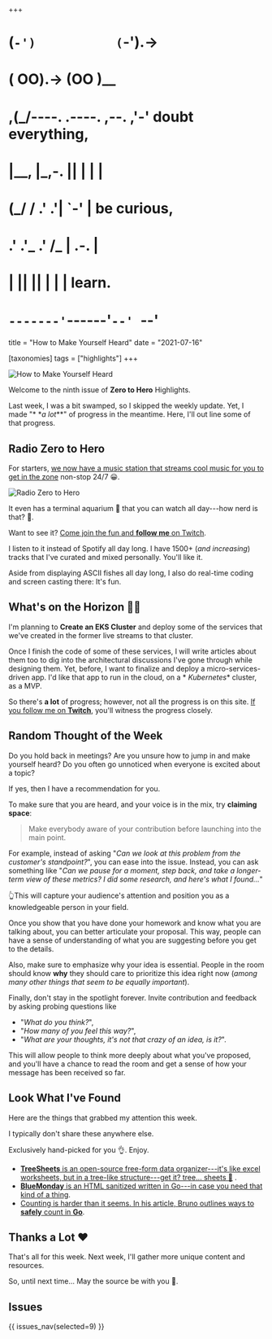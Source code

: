 +++
#   (`-')           (`-').->
#   ( OO).->        (OO )__
# ,(_/----. .----. ,--. ,'-' doubt everything,
# |__,    |\_,-.  ||  | |  |
#  (_/   /    .' .'|  `-'  | be curious,
#  .'  .'_  .'  /_ |  .-.  |
# |       ||      ||  | |  | learn.
# `-------'`------'`--' `--'

title = "How to Make Yourself Heard"
date = "2021-07-16"

[taxonomies]
tags = ["highlights"]
+++

![How to Make Yourself Heard](/images/size/w1200/2024/03/dj.png)

Welcome to the ninth issue of **Zero to Hero** Highlights.

Last week, I was a bit swamped, so I skipped the weekly update. Yet, I made "*
*_a lot_**" of progress in the meantime. Here, I'll out line some of that
progress.

## Radio Zero to Hero

For starters, [we now have a music station that streams cool music for 
you to get in the zone](https://twitch.tv/VadidekiVolkan) non-stop 24/7 😀.

![Radio Zero to Hero](/images/2021/07/Screen-Shot-2021-07-16-at-9.25.33-AM.png)

It even has a terminal aquarium 🐠 that you can watch all day---how nerd is that?
🙂.

Want to see it? [Come join the fun and **follow me** on Twitch](https://twitch.tv/VadidekiVolkan).

I listen to it instead of Spotify all day long. I have 1500+ (*and increasing*)
tracks that I've curated and mixed personally. You'll like it.

Aside from displaying ASCII fishes all day long, I also do real-time coding and
screen casting there: It's fun.

## What's on the Horizon 👩‍🍳

I'm planning to **Create an EKS Cluster** and deploy some of the services
that we've created in the former live streams to that cluster.

Once I finish the code of some of these services, I will write articles about
them too to dig into the architectural discussions I've gone through while
designing them. Yet, before, I want to finalize and deploy a
micro-services-driven app. I'd like that app to run in the cloud, on a *
*Kubernetes** cluster, as a MVP.

So there's **a lot** of progress; however, not all the progress is on this
site. [If you follow me on **Twitch**](https://twitch.tv/VadidekiVolkan),
you'll witness the progress closely.

## Random Thought of the Week

Do you hold back in meetings? Are you unsure how to jump in and make yourself
heard? Do you often go unnoticed when everyone is excited about a topic?

If yes, then I have a recommendation for you.

To make sure that you are heard, and your voice is in the mix, try **claiming
space**:

> Make everybody aware of your contribution before launching into the main
> point.

For example, instead of asking "*Can we look at this problem from the customer's
standpoint?*", you can ease into the issue. Instead, you can ask something
like "*Can we pause for a moment, step back, and take a longer-term view of
these metrics? I did some research, and here's what I found...*"

👆This will capture your audience's attention and position you as a knowledgeable
person in your field.

Once you show that you have done your homework and know what you are talking
about, you can better articulate your proposal. This way, people can have a
sense of understanding of what you are suggesting before you get to the details.

Also, make sure to emphasize why your idea is essential. People in the room
should know **why** they should care to prioritize this idea right now (_among
many other things that seem to be equally important_).

Finally, don't stay in the spotlight forever. Invite contribution and feedback
by asking probing questions like

* "*What do you think?*",
* "*How many of you feel this way?*",
* "*What are your thoughts, it's not that crazy of an idea, is it?*".

This will allow people to think more deeply about what you've proposed, and
you'll have a chance to read the room and get a sense of how your message has
been received so far.

## Look What I've Found

Here are the things that grabbed my attention this week.

I typically don't share these anywhere else.

Exclusively hand-picked for you 👌. Enjoy.

* [**TreeSheets** is an open-source free-form data organizer---it's like excel worksheets, but in a tree-like structure---get it? tree... sheets 🙂](https://strlen.com/treesheets/) .
* [**BlueMonday** is an HTML sanitized written in Go---in case you need that kind of a thing](https://github.com/microcosm-cc/bluemonday).
* [Counting is harder than it seems. In his article, Bruno outlines ways to **safely** count in **Go**](https://brunocalza.me/there-are-many-ways-to-safely-count/).

## Thanks a Lot ❤️

That's all for this week. Next week, I'll gather more unique content and
resources.

So, until next time... May the source be with you 🦄.

## Issues

{{ issues_nav(selected=9) }}